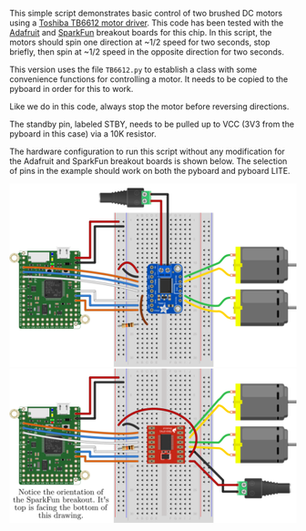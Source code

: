This simple script demonstrates basic control of two brushed DC motors using a [Toshiba TB6612 motor driver](https://cdn-shop.adafruit.com/datasheets/TB6612FNG_datasheet_en_20121101.pdf). This code has been tested with the  [Adafruit](https://www.adafruit.com/product/2448) and [SparkFun](https://www.sparkfun.com/products/14451) breakout boards for this chip. In this script, the motors should spin one direction at ~1/2 speed for two seconds, stop briefly, then spin at ~1/2 speed in the opposite direction for two seconds.

This version uses the file `TB6612.py` to establish a class with some convenience functions for controlling a motor. It needs to be copied to the pyboard in order for this to work.

Like we do in this code, always stop the motor before reversing directions.

The standby pin, labeled STBY, needs to be pulled up to VCC (3V3 from the pyboard in this case) via a 10K resistor.

The hardware configuration to run this script without any modification for the Adafruit and SparkFun breakout boards is shown below. The selection of pins in the example should work on both the pyboard and pyboard LITE.

![Adafruit TB6612 DC Motor Hardware Setup](pyboard_breadboard_TB6612Adafruit_TwoDCmotors.png)
![SparkFun TB6612 DC Motor Hardware Setup](pyboard_breadboard_TB6612SparkFun_TwoDCmotors.png)